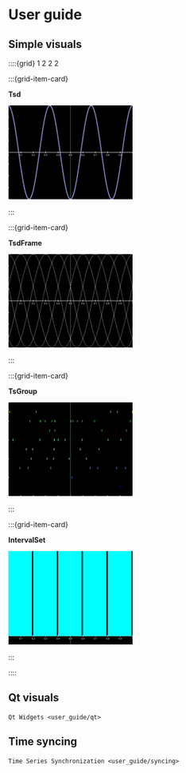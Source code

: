 User guide
==========


Simple visuals
--------------


::::{grid} 1 2 2 2

:::{grid-item-card}

**Tsd**

 <a href="/user_guide/tsd.html">
    <img src="/_static/screenshots/test_plot_tsd.png"
         alt="Tsd Image"
         style="width: 250px;" />
  </a>

:::

:::{grid-item-card}

**TsdFrame**

 <a href="/user_guide/tsdframe.html">
    <img src="/_static/screenshots/test_plot_tsdframe.png"
         alt="TsdFrame Image"
         style="width: 250px;" />
  </a>

:::


:::{grid-item-card}

**TsGroup**

 <a href="/user_guide/tsgroup.html">
    <img src="/_static/screenshots/test_plot_tsgroup.png"
         alt="TsGroup Image"
         style="width: 250px;" />
  </a>


:::


:::{grid-item-card}

**IntervalSet**

 <a href="/user_guide/intervalset.html">
    <img src="/_static/screenshots/test_plot_intervalset.png"
         alt="IntervalSet Image"
         style="width: 250px;" />
  </a>


:::

::::



Qt visuals
----------

```{toctree}
Qt Widgets <user_guide/qt>
```


Time syncing
------------

```{toctree}
Time Series Synchronization <user_guide/syncing>
```






